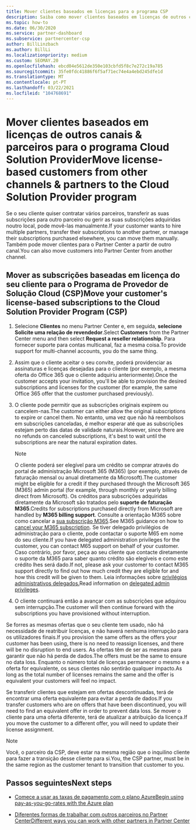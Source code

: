 ```yaml
---
title: Mover clientes baseados em licenças para o programa CSP
description: Saiba como mover clientes baseados em licenças de outros canais ou outro parceiro para o programa Cloud Solution Provider (CSP) no Partner Center.
ms.topic: how-to
ms.date: 06/30/2020
ms.service: partner-dashboard
ms.subservice: partnercenter-csp
author: BillLinzbach
ms.author: BillLi
ms.localizationpriority: medium
ms.custom: SEOMAY.20
ms.openlocfilehash: ebcd04e5612de350e103cbfd5f8c7e272c19a785
ms.sourcegitcommit: 35fe0fdc41886f6f5af71ec74e4a4ebd245dfe1d
ms.translationtype: MT
ms.contentlocale: pt-PT
ms.lasthandoff: 03/22/2021
ms.locfileid: "104768691"
---
```

# <a name="move-license-based-customers-from-other-channels--partners-to-the-cloud-solution-provider-program"></a><span data-ttu-id="810b2-103">Mover clientes baseados em licenças de outros canais & parceiros para o programa Cloud Solution Provider</span><span class="sxs-lookup"><span data-stu-id="810b2-103">Move license-based customers from other channels & partners to the Cloud Solution Provider program</span></span>

<span data-ttu-id="810b2-104">Se o seu cliente quiser contratar vários parceiros, transferir as suas subscrições para outro parceiro ou gerir as suas subscrições adquiridas noutro local, pode movê-las manualmente.</span><span class="sxs-lookup"><span data-stu-id="810b2-104">If your customer wants to hire multiple partners, transfer their subscriptions to another partner, or manage their subscriptions purchased elsewhere, you can move them manually.</span></span> <span data-ttu-id="810b2-105">Também pode mover clientes para o Partner Center a partir de outro canal.</span><span class="sxs-lookup"><span data-stu-id="810b2-105">You can also move customers into Partner Center from another channel.</span></span>

## <a name="move-your-customers-license-based-subscriptions-to-the-cloud-solution-provider-program-csp"></a><span data-ttu-id="810b2-106">Mover as subscrições baseadas em licença do seu cliente para o Programa de Provedor de Solução Cloud (CSP)</span><span class="sxs-lookup"><span data-stu-id="810b2-106">Move your customer's license-based subscriptions to the Cloud Solution Provider Program (CSP)</span></span>

1. <span data-ttu-id="810b2-107">Selecione **Clientes** no menu Partner Center e, em seguida, **selecione Solicite uma relação de revendedor**.</span><span class="sxs-lookup"><span data-stu-id="810b2-107">Select **Customers** from the Partner Center menu and then select **Request a reseller relationship**.</span></span> <span data-ttu-id="810b2-108">Para fornecer suporte para contas multicanal, faz a mesma coisa.</span><span class="sxs-lookup"><span data-stu-id="810b2-108">To provide support for multi-channel accounts, you do the same thing.</span></span>

2. <span data-ttu-id="810b2-109">Assim que o cliente aceitar o seu convite, poderá providenciar as assinaturas e licenças desejadas para o cliente (por exemplo, a mesma oferta do Office 365 que o cliente adquiriu anteriormente).</span><span class="sxs-lookup"><span data-stu-id="810b2-109">Once the customer accepts your invitation, you'll be able to provision the desired subscriptions and licenses for the customer (for example, the same Office 365 offer that the customer purchased previously).</span></span>

3. <span data-ttu-id="810b2-110">O cliente pode permitir que as subscrições originais expirem ou cancelem-nas.</span><span class="sxs-lookup"><span data-stu-id="810b2-110">The customer can either allow the original subscriptions to expire or cancel them.</span></span> <span data-ttu-id="810b2-111">No entanto, uma vez que não há reembolsos em subscrições canceladas, é melhor esperar até que as subscrições estejam perto das datas de validade naturais.</span><span class="sxs-lookup"><span data-stu-id="810b2-111">However, since there are no refunds on canceled subscriptions, it's best to wait until the  subscriptions are near the natural expiration dates.</span></span>


   >[!NOTE]
   ><span data-ttu-id="810b2-112">O cliente poderá ser elegível para um crédito se comprar através do portal de administração Microsoft 365 (M365) (por exemplo, através de faturação mensal ou anual diretamente da Microsoft).</span><span class="sxs-lookup"><span data-stu-id="810b2-112">The customer might be eligible for a credit if they purchased through the Microsoft 365 (M365) admin portal (for example, through monthly or yearly billing direct from Microsoft).</span></span> <span data-ttu-id="810b2-113">Os créditos para subscrições adquiridas diretamente da Microsoft são tratados pelo **suporte de faturação M365**.</span><span class="sxs-lookup"><span data-stu-id="810b2-113">Credits for subscriptions purchased directly from Microsoft are handled by **M365 billing support**.</span></span> <span data-ttu-id="810b2-114">Consulte a orientação M365 sobre como cancelar a [sua subscrição M365](/microsoft-365/commerce/subscriptions/cancel-your-subscription).</span><span class="sxs-lookup"><span data-stu-id="810b2-114">See M365 guidance on how to [cancel your M365 subscription](/microsoft-365/commerce/subscriptions/cancel-your-subscription).</span></span> <span data-ttu-id="810b2-115">Se tiver delegado privilégios de administração para o cliente, pode contactar o suporte M65 em nome do seu cliente.</span><span class="sxs-lookup"><span data-stu-id="810b2-115">If you have delegated administration privileges for the customer, you can contact M65 support on behalf of your customer.</span></span> <span data-ttu-id="810b2-116">Caso contrário, por favor, peça ao seu cliente que contacte diretamente o suporte da M365 para saber quanto crédito são elegíveis e como este crédito lhes será dado.</span><span class="sxs-lookup"><span data-stu-id="810b2-116">If not, please ask your customer to contact M365 support directly to find out how much credit they are eligible for and how this credit will be given to them.</span></span> <span data-ttu-id="810b2-117">Leia informações sobre [privilégios administrativos delegados.](customers-revoke-admin-privileges.md)</span><span class="sxs-lookup"><span data-stu-id="810b2-117">Read information on [delegated admin privileges](customers-revoke-admin-privileges.md).</span></span>


4. <span data-ttu-id="810b2-118">O cliente continuará então a avançar com as subscrições que adquirou sem interrupção.</span><span class="sxs-lookup"><span data-stu-id="810b2-118">The customer will then continue forward with the subscriptions you have provisioned without interruption.</span></span>

<span data-ttu-id="810b2-119">Se forres as mesmas ofertas que o seu cliente tem usado, não há necessidade de reatribuir licenças, e não haverá nenhuma interrupção para os utilizadores finais.</span><span class="sxs-lookup"><span data-stu-id="810b2-119">If you provision the same offers as the offers your customer has been using, there is no need to reassign licenses, and there will be no disruption to end users.</span></span> <span data-ttu-id="810b2-120">As ofertas têm de ser as mesmas para garantir que não há perda de dados.</span><span class="sxs-lookup"><span data-stu-id="810b2-120">The offers must be the same to ensure no data loss.</span></span> <span data-ttu-id="810b2-121">Enquanto o número total de licenças permanecer o mesmo e a oferta for equivalente, os seus clientes não sentirão qualquer impacto.</span><span class="sxs-lookup"><span data-stu-id="810b2-121">As long as the total number of licenses remains the same and the offer is equivalent your customers will feel no impact.</span></span>

<span data-ttu-id="810b2-122">Se transferir clientes que estejam em ofertas descontinuadas, terá de encontrar uma oferta equivalente para evitar a perda de dados.</span><span class="sxs-lookup"><span data-stu-id="810b2-122">If you transfer customers who are on offers that have been discontinued, you will need to find an equivalent offer in order to prevent data loss.</span></span> <span data-ttu-id="810b2-123">Se mover o cliente para uma oferta diferente, terá de atualizar a atribuição da licença.</span><span class="sxs-lookup"><span data-stu-id="810b2-123">If you move the customer to a different offer, you will need to update their license assignment.</span></span>

>[!NOTE]
> <span data-ttu-id="810b2-124">Você, o parceiro da CSP, deve estar na mesma região que o inquilino cliente para fazer a transição desse cliente para si.</span><span class="sxs-lookup"><span data-stu-id="810b2-124">You, the CSP partner, must be in the same region as the customer tenant to transition that customer to you.</span></span>

## <a name="next-steps"></a><span data-ttu-id="810b2-125">Passos seguintes</span><span class="sxs-lookup"><span data-stu-id="810b2-125">Next steps</span></span>

- [<span data-ttu-id="810b2-126">Comece a usar as taxas de pagamento com o plano Azure</span><span class="sxs-lookup"><span data-stu-id="810b2-126">Begin using pay-as-you-go-rates with the Azure plan</span></span>](azure-plan-get-started.md)
 

- [<span data-ttu-id="810b2-127">Diferentes formas de trabalhar com outros parceiros no Partner Center</span><span class="sxs-lookup"><span data-stu-id="810b2-127">Different ways you can work with other partners in Partner Center</span></span>](work-with-other-partners.md)
